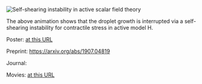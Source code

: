 ![Self-shearing instability in active scalar field theory](examples/ssi.gif)

The above animation shows that the droplet growth is interrupted via a self-shearing instability for contractile stress in active model H. 


Poster: [at this URL](https://www.dropbox.com/sh/0zmd2s0y4h2dzjf/AACTLfOQ6OjMHeHQDNuWhUIHa?dl=0)


Preprint: https://arxiv.org/abs/1907.04819

Journal:

Movies: [at this URL](https://www.dropbox.com/sh/5krtwg7gwmq736r/AADZMIimLTgjVdyfb1EYnJZGa?dl=0)

